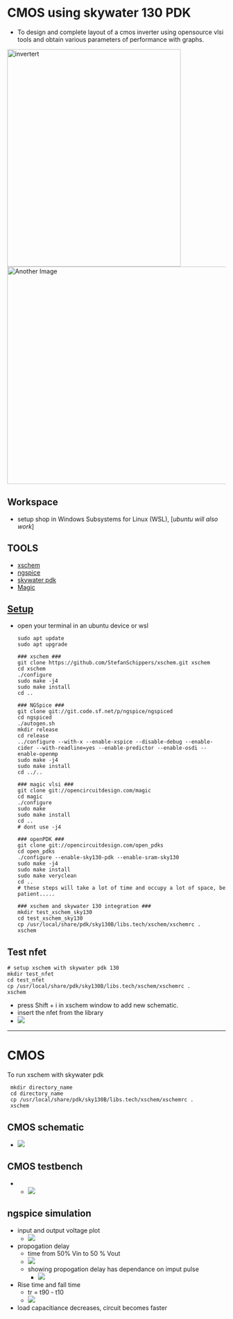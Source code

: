 # CMOS using skywater 130 PDK
* To design and complete layout of a cmos inverter using opensource vlsi tools and obtain various parameters of performance with graphs.
  
<img src="images\inverter.png" alt="invertert" width="400" height="500"/><img src="images\inverter_sch.png" alt="Another Image" width="800"  height="500"/>

## Workspace
* setup shop in Windows Subsystems for Linux (WSL), [*ubuntu will also work*]

## TOOLS
* [xschem](https://xschem.sourceforge.io/stefan/xschem_man/install_xschem.html)
* [ngspice](https://sourceforge.net/projects/ngspice/files/)
* [skywater pdk](https://github.com/google/skywater-pdk)
* [Magic](http://opencircuitdesign.com/magic/index.html)

## [Setup](http://opencircuitdesign.com/)
* open your terminal in an ubuntu device or wsl
  ```
  sudo apt update
  sudo apt upgrade

  ### xschem ###
  git clone https://github.com/StefanSchippers/xschem.git xschem
  cd xschem
  ./configure
  sudo make -j4
  sudo make install
  cd ..

  ### NGSpice ### 
  git clone git://git.code.sf.net/p/ngspice/ngspiced
  cd ngspiced
  ./autogen.sh
  mkdir release
  cd release
  ../configure --with-x --enable-xspice --disable-debug --enable-cider --with-readline=yes --enable-predictor --enable-osdi --enable-openmp
  sudo make -j4
  sudo make install
  cd ../..

  ### magic vlsi ###
  git clone git://opencircuitdesign.com/magic
  cd magic
  ./configure
  sudo make
  sudo make install
  cd ..
  # dont use -j4 

  ### openPDK ###
  git clone git://opencircuitdesign.com/open_pdks
  cd open_pdks
  ./configure --enable-sky130-pdk --enable-sram-sky130
  sudo make -j4
  sudo make install
  sudo make veryclean
  cd ..
  # these steps will take a lot of time and occupy a lot of space, be patient.....

  ### xschem and skywater 130 integration ###
  mkdir test_xschem_sky130
  cd test_xschem_sky130
  cp /usr/local/share/pdk/sky130B/libs.tech/xschem/xschemrc .
  xschem

  ```
## Test nfet 
```
# setup xschem with skywater pdk 130 
mkdir test_nfet
cd test_nfet
cp /usr/local/share/pdk/sky130B/libs.tech/xschem/xschemrc .
xschem
```
* press Shift + i in xschem window to add new schematic.
* insert the nfet from the library
* <img src="images\nfet_test.png"/>
  
_______________________________________________________________

# CMOS 
To run xschem with skywater pdk 
````
 mkdir directory_name
 cd directory_name
 cp /usr/local/share/pdk/sky130B/libs.tech/xschem/xschemrc .
 xschem

````
## CMOS schematic 
  * <img src="images\inverter.png"/>

## CMOS testbench
*   * <img src="images\inverter_sch.png"/>


## ngspice simulation
* input and output voltage plot
  * <img src="images\vin_vout.png"/>
* propogation delay
  * time from 50% Vin to 50 % Vout
  * <img src="images\tpHL.png"/>
  * showing propogation delay has dependance on imput pulse
    * <img src="images\tpHL2.png"/>
* Rise time and fall time
  * tr = t90 - t10
  * <img src="images\tr.png"/>
* load capacitiance decreases, circuit becomes faster
